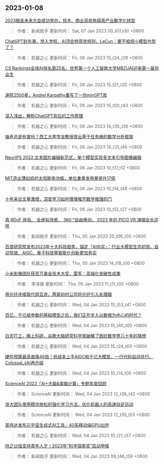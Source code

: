 
## 2023-01-08

 [2023掘金未来大会成功举办，技术、商业双视角探索产业数字化转型](https://www.jiqizhixin.com/articles/2023-01-07)

> 作者： 新闻助手  更新时间： Sat, 07 Jan 2023 00_t07_t30 +0800

 [ChatGPT封杀潮，禁入学校，AI顶会特意改规则，LeCun：要不咱把小模型也禁了？](https://www.jiqizhixin.com/articles/2023-01-06-9)

> 作者： 机器之心  更新时间： Fri, 06 Jan 2023 15_t24_t29 +0800

 [CS Rankings全球AI排名第25名，世界第一个人工智能大学MBZUAI迎来第一届毕业生](https://www.jiqizhixin.com/articles/2023-01-06-8)

> 作者： 机器之心  更新时间： Fri, 06 Jan 2023 15_t21_t20 +0800

 [速揽2500星，Andrej Karpathy重写了一份minGPT库](https://www.jiqizhixin.com/articles/2023-01-06-7)

> 作者： 机器之心  更新时间： Fri, 06 Jan 2023 15_t00_t43 +0800

 [深入浅出，解析ChatGPT背后的工作原理](https://www.jiqizhixin.com/articles/2023-01-06-6)

> 作者： 机器之心  更新时间： Fri, 06 Jan 2023 14_t35_t36 +0800

 [噪声总是有害吗？西工大李学龙教授提出基于任务熵的数学分析框架](https://www.jiqizhixin.com/articles/2023-01-06-5)

> 作者： 机器之心  更新时间： Fri, 06 Jan 2023 14_t31_t46 +0800

 [NeurIPS 2022   文本图片编辑新范式，单个模型实现多文本引导图像编辑](https://www.jiqizhixin.com/articles/2023-01-06-3)

> 作者： 机器之心  更新时间： Fri, 06 Jan 2023 10_t17_t12 +0800

 [MIT造出薄如纸的太阳能电池板，单位重量发电量提升17倍](https://www.jiqizhixin.com/articles/2023-01-06-2)

> 作者： 机器之心  更新时间： Fri, 06 Jan 2023 10_t14_t48 +0800

 [十年来论文量激增，深度学习如何慢慢推开数学推理的门](https://www.jiqizhixin.com/articles/2023-01-06)

> 作者： 机器之心  更新时间： Fri, 06 Jan 2023 10_t12_t27 +0800

 [真 6DoF 体验、 全虚拟场景、 360 °自由移动， 2023 年的 PICO VR 演唱会长这样](https://www.jiqizhixin.com/articles/2023-01-05-22)

> 作者： 新闻助手  更新时间： Thu, 05 Jan 2023 20_t06_t00 +0800

 [百度研究院发布2023年十大科技趋势，锚定「AI向实」：行业大模型生态初现，自动驾驶、AIGC、量子科技等智能化创新更加务实](https://www.jiqizhixin.com/articles/2023-01-06-4)

> 作者： 机器之心  更新时间： Thu, 05 Jan 2023 14_t19_t00 +0800

 [小米影像团队获百万美金技术大奖，雷军：高端化突破性成果](https://www.jiqizhixin.com/articles/2023-01-05)

> 作者： 李泽南  更新时间： Thu, 05 Jan 2023 11_t11_t00 +0800

 [用光纤连接取代铜互连，两家初创公司将光纤引入处理器](https://www.jiqizhixin.com/articles/2023-01-04-9)

> 作者： 机器之心  更新时间： Wed, 04 Jan 2023 15_t53_t41 +0800

 [百亿、千亿级参数的基础模型之后，我们正在步入以数据为中心的时代？](https://www.jiqizhixin.com/articles/2023-01-04-8)

> 作者： 机器之心  更新时间： Wed, 04 Jan 2023 15_t40_t00 +0800

 [白天打工，晚上科研，谷歌大脑研究科学家破解了困扰数学界几十年的猜想](https://www.jiqizhixin.com/articles/2023-01-04-7)

> 作者： 机器之心  更新时间： Wed, 04 Jan 2023 15_t24_t00 +0800

 [硬件预算最高直降46倍！低成本上手AIGC和千亿大模型，一行代码自动并行，Colossal_sAI再升级](https://www.jiqizhixin.com/articles/2023-01-04-6)

> 作者： 机器之心  更新时间： Wed, 04 Jan 2023 15_t14_t00 +0800

 [ScienceAI 2022「AI+大脑&类脑计算」专题年度回顾](https://www.jiqizhixin.com/articles/2023-01-04-4)

> 作者： ScienceAI  更新时间： Wed, 04 Jan 2023 12_t38_t42 +0800

 [浙大团队使用模仿放松的强化学习方法，优化机器人的高速四足运动](https://www.jiqizhixin.com/articles/2023-01-04-3)

> 作者： ScienceAI  更新时间： Wed, 04 Jan 2023 12_t35_t53 +0800

 [英伟达发布元宇宙生成式AI工具，40系移动端GPU出炉](https://www.jiqizhixin.com/articles/2023-01-04-2)

> 作者： 机器之心  更新时间： Wed, 04 Jan 2023 10_t21_t37 +0800

 [持之以恒支持青年人才！2023年“科学探索奖”启动申报](https://www.jiqizhixin.com/articles/2023-01-04)

> 作者： 新闻助手  更新时间： Wed, 04 Jan 2023 09_t46_t59 +0800
